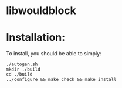 libwouldblock
==========


Installation:
=============

To install, you should be able to simply:

    ./autogen.sh
    mkdir ./build
    cd ./build
    ../configure && make check && make install

